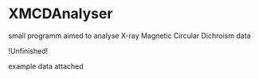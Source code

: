 # XMCDAnalyser
small programm aimed to analyse X-ray Magnetic Circular Dichroism data

!Unfinished!

example data attached
